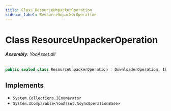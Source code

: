 ```yaml
---
title: Class ResourceUnpackerOperation
sidebar_label: ResourceUnpackerOperation
---
```

# Class ResourceUnpackerOperation


###### **Assembly**: YooAsset.dll

```csharp title="Declaration"
public sealed class ResourceUnpackerOperation : DownloaderOperation, IEnumerator, IComparable<AsyncOperationBase>
```

## Implements

* `System.Collections.IEnumerator`
* `System.IComparable<YooAsset.AsyncOperationBase>`
